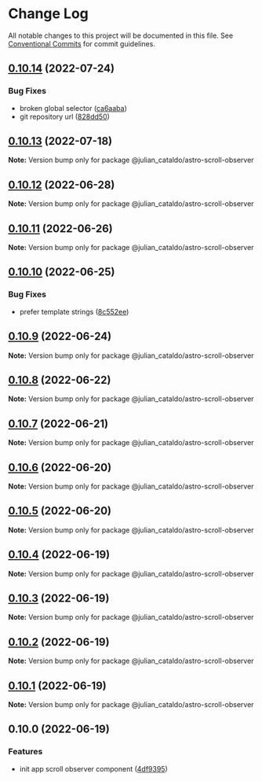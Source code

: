 # Change Log

All notable changes to this project will be documented in this file.
See [Conventional Commits](https://conventionalcommits.org) for commit guidelines.

## [0.10.14](https://github.com/JulianCataldo/web-garden/compare/@julian_cataldo/astro-scroll-observer@0.10.13...@julian_cataldo/astro-scroll-observer@0.10.14) (2022-07-24)


### Bug Fixes

* broken global selector ([ca6aaba](https://github.com/JulianCataldo/web-garden/commit/ca6aaba9c0fd2a8614b9fd1d72c319eb356c3cee))
* git repository url ([828dd50](https://github.com/JulianCataldo/web-garden/commit/828dd5087cd131229eae559dbf5d6d638c83f600))



## [0.10.13](https://github.com/JulianCataldo/web-garden/compare/@julian_cataldo/astro-scroll-observer@0.10.12...@julian_cataldo/astro-scroll-observer@0.10.13) (2022-07-18)

**Note:** Version bump only for package @julian_cataldo/astro-scroll-observer

## [0.10.12](https://github.com/JulianCataldo/web-garden/compare/@julian_cataldo/astro-scroll-observer@0.10.11...@julian_cataldo/astro-scroll-observer@0.10.12) (2022-06-28)

**Note:** Version bump only for package @julian_cataldo/astro-scroll-observer

## [0.10.11](https://github.com/JulianCataldo/web-garden/compare/@julian_cataldo/astro-scroll-observer@0.10.10...@julian_cataldo/astro-scroll-observer@0.10.11) (2022-06-26)

**Note:** Version bump only for package @julian_cataldo/astro-scroll-observer

## [0.10.10](https://github.com/JulianCataldo/web-garden/compare/@julian_cataldo/astro-scroll-observer@0.10.9...@julian_cataldo/astro-scroll-observer@0.10.10) (2022-06-25)

### Bug Fixes

- prefer template strings ([8c552ee](https://github.com/JulianCataldo/web-garden/commit/8c552eeb01b379e67d8033480df09c9afc51d54c))

## [0.10.9](https://github.com/JulianCataldo/web-garden/compare/@julian_cataldo/astro-scroll-observer@0.10.8...@julian_cataldo/astro-scroll-observer@0.10.9) (2022-06-24)

**Note:** Version bump only for package @julian_cataldo/astro-scroll-observer

## [0.10.8](https://github.com/JulianCataldo/web-garden/compare/@julian_cataldo/astro-scroll-observer@0.10.7...@julian_cataldo/astro-scroll-observer@0.10.8) (2022-06-22)

**Note:** Version bump only for package @julian_cataldo/astro-scroll-observer

## [0.10.7](https://github.com/JulianCataldo/web-garden/compare/@julian_cataldo/astro-scroll-observer@0.10.6...@julian_cataldo/astro-scroll-observer@0.10.7) (2022-06-21)

**Note:** Version bump only for package @julian_cataldo/astro-scroll-observer

## [0.10.6](https://github.com/JulianCataldo/web-garden/compare/@julian_cataldo/astro-scroll-observer@0.10.5...@julian_cataldo/astro-scroll-observer@0.10.6) (2022-06-20)

**Note:** Version bump only for package @julian_cataldo/astro-scroll-observer

## [0.10.5](https://github.com/JulianCataldo/web-garden/compare/@julian_cataldo/astro-scroll-observer@0.10.4...@julian_cataldo/astro-scroll-observer@0.10.5) (2022-06-20)

**Note:** Version bump only for package @julian_cataldo/astro-scroll-observer

## [0.10.4](https://github.com/JulianCataldo/web-garden/compare/@julian_cataldo/astro-scroll-observer@0.10.3...@julian_cataldo/astro-scroll-observer@0.10.4) (2022-06-19)

**Note:** Version bump only for package @julian_cataldo/astro-scroll-observer

## [0.10.3](https://github.com/JulianCataldo/web-garden/compare/@julian_cataldo/astro-scroll-observer@0.10.2...@julian_cataldo/astro-scroll-observer@0.10.3) (2022-06-19)

**Note:** Version bump only for package @julian_cataldo/astro-scroll-observer

## [0.10.2](https://github.com/JulianCataldo/web-garden/compare/@julian_cataldo/astro-scroll-observer@0.10.1...@julian_cataldo/astro-scroll-observer@0.10.2) (2022-06-19)

**Note:** Version bump only for package @julian_cataldo/astro-scroll-observer

## [0.10.1](https://github.com/JulianCataldo/web-garden/compare/@julian_cataldo/astro-scroll-observer@0.10.0...@julian_cataldo/astro-scroll-observer@0.10.1) (2022-06-19)

**Note:** Version bump only for package @julian_cataldo/astro-scroll-observer

## 0.10.0 (2022-06-19)

### Features

- init app scroll observer component ([4df9395](https://github.com/JulianCataldo/web-garden/commit/4df9395cbaf35263af168e50b3d528af05a09ce6))
